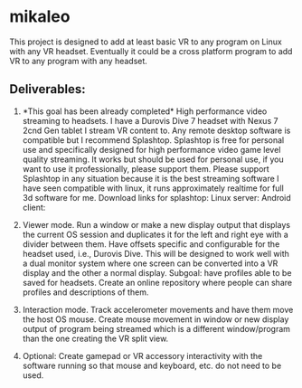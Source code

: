 # mikaleo

This project is designed to add at least basic VR to any program on Linux with any VR headset. Eventually it could be a cross platform program to add VR to any program with any headset.

## Deliverables:

1. \*This goal has been already completed\* High performance video streaming to headsets. I have a Durovis Dive 7 headset with Nexus 7 2cnd Gen tablet I stream VR content to. Any remote desktop software is compatible but I recommend Splashtop.  Splashtop is free for personal use and specifically designed for high performance video game level quality streaming. It works but should be used for personal use, if you want to use it professionally, please support them. Please support Splashtop in any situation because it is the best streaming software I have seen compatible with linux, it runs approximately realtime for full 3d software for me.
Download links for splashtop:
Linux server:
Android client:

2.  Viewer mode. Run a window or make a new display output that displays the current OS session and duplicates it for the left and right eye with a divider between them. Have offsets specific and configurable for the headset used, i.e., Durovis Dive. This will be designed to work well with a dual monitor system where one screen can be converted into a VR display and the other a normal display.
	Subgoal: have profiles able to be saved for headsets. Create an online repository where people can share profiles and descriptions of them.

3.  Interaction mode. Track accelerometer movements and have them move the host OS mouse. Create mouse movement in window or new display output of program being streamed which is a different window/program than the one creating the VR split view.

4.  Optional: Create gamepad or VR accessory interactivity with the software running so that mouse and keyboard, etc. do not need to be used.
